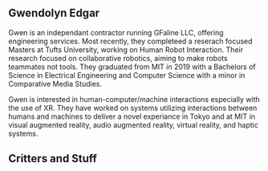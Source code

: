 ## Gwendolyn Edgar

Gwen is an independant contractor running GFaline LLC, offering engineering services. Most recently, they completeed a reserach focused Masters at Tufts University, working on Human Robot Interaction. Their research focused on collaborative robotics, aiming to make robots teammates not tools. They graduated from MIT in 2019 with a Bachelors of Science in Electrical Engineering and Computer Science with a minor in Comparative Media Studies. 

Gwen is interested in human-computer/machine interactions especially with the use of XR. They have worked on systems utilizing interactions between humans and machines to deliver a novel experiance in Tokyo and at MIT in visual augmented reality, audio augmented reality, virtual reality, and haptic systems. 

## Critters and Stuff
